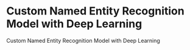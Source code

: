 # Custom Named Entity Recognition Model with Deep Learning
 Custom Named Entity Recognition Model with Deep Learning
